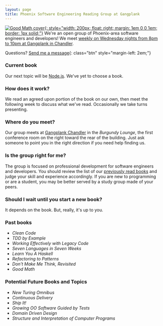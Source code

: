 ```yaml
---
layout: page
title: Phoenix Software Engineering Reading Group at Gangplank
---
```

[![Good Math cover](http://www.smugmug.com/photos/i-mDzxmDT/0/O/i-mDzxmDT.png){: style="width: 200px; float: right; margin: 1em 0 0 1em; border: 1px solid;"}][2]
We're an open group of Phoenix-area software engineers and developers! We meet [weekly on Wednesday nights from 8pm to 10pm at Gangplank in Chandler](#where).

Questions? [Send me a message][1]{: class="btn" style="margin-left: 2em;"}

### Current book

Our next topic will be [Node.js][2]. We've yet to choose a book.

### How does it work?

We read an agreed upon portion of the book on our own, then meet the following week to discuss what we've read. Occasionally we take turns presenting. <a name="where" />

### Where do you meet?

Our group meets at [Gangplank Chandler][3] in the *Burgundy Lounge*, the first conference room on the right toward the rear of the building. Just ask someone to point you in the right direction if you need help finding us.

### Is the group right for me?

The group is focused on professional development for software engineers and developers. You should review the list of our [previously read books](#past-books) and judge your skill and experience accordingly. If you are new to programming or are a student, you may be better served by a study group made of your peers.

### Should I wait until you start a new book?

It depends on the book. But, really, it's up to you.

<!-- ### Next book: *???* -->

<a name="past-books" />

### Past books

* *Clean Code*
* *TDD by Example*
* *Working Effectively with Legacy Code*
* *Seven Languages in Seven Weeks*
* *Learn You A Haskell*
* *Refactoring to Patterns*
* *Don't Make Me Think, Revisited*
* *Good Math*

### Potential Future Books and Topics

* *New Turing Omnibus*
* *Continuous Delivery*
* *Ship It!*
* *Growing OO Software Guided by Tests*
* *Domain Driven Design*
* *Structure and Interpretation of Computer Programs*

[1]: /contact/
[2]: http://nodejs.org/
[3]: http://gangplankhq.com/chandler/
